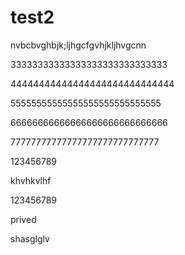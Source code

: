 # test2
nvbcbvghbjk;ljhgcfgvhjkljhvgcnn

33333333333333333333333333333

44444444444444444444444444444

55555555555555555555555555555

66666666666666666666666666666

77777777777777777777777777777

123456789

khvhkvlhf

123456789

prived

shasglglv